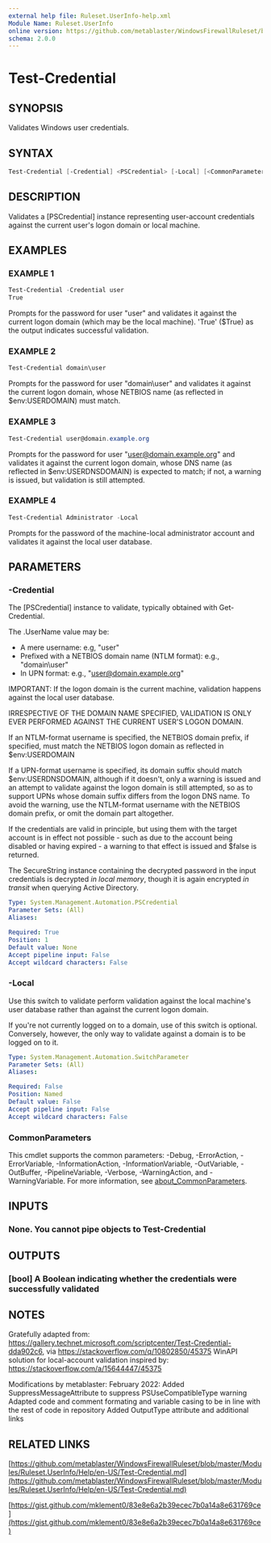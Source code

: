 ```yaml
---
external help file: Ruleset.UserInfo-help.xml
Module Name: Ruleset.UserInfo
online version: https://github.com/metablaster/WindowsFirewallRuleset/blob/master/Modules/Ruleset.UserInfo/Help/en-US/Test-Credential.md
schema: 2.0.0
---
```


# Test-Credential

## SYNOPSIS

Validates Windows user credentials.

## SYNTAX

```powershell
Test-Credential [-Credential] <PSCredential> [-Local] [<CommonParameters>]
```

## DESCRIPTION

Validates a \[PSCredential\] instance representing user-account credentials
against the current user's logon domain or local machine.

## EXAMPLES

### EXAMPLE 1

```powershell
Test-Credential -Credential user
True
```

Prompts for the password for user "user" and validates it against the current
logon domain (which may be the local machine).
'True' ($True) as the output
indicates successful validation.

### EXAMPLE 2

```powershell
Test-Credential domain\user
```

Prompts for the password for user "domain\user" and validates it against
the current logon domain, whose NETBIOS name (as reflected in $env:USERDOMAIN)
must match.

### EXAMPLE 3

```powershell
Test-Credential user@domain.example.org
```

Prompts for the password for user "user@domain.example.org" and validates it against
the current logon domain, whose DNS name (as reflected in $env:USERDNSDOMAIN)
is expected to match; if not, a warning is issued, but validation is still
attempted.

### EXAMPLE 4

```powershell
Test-Credential Administrator -Local
```

Prompts for the password of the machine-local administrator account and
validates it against the local user database.

## PARAMETERS

### -Credential

The \[PSCredential\] instance to validate, typically obtained with Get-Credential.

The .UserName value may be:

- A mere username: e.g, "user"
- Prefixed with a NETBIOS domain name (NTLM format): e.g., "domain\user"
- In UPN format: e.g., "user@domain.example.org"

IMPORTANT:
If the logon domain is the current machine, validation happens against the local user database.

IRRESPECTIVE OF THE DOMAIN NAME SPECIFIED, VALIDATION IS ONLY EVER PERFORMED
AGAINST THE CURRENT USER'S LOGON DOMAIN.

If an NTLM-format username is specified, the NETBIOS domain prefix, if specified,
must match the NETBIOS logon domain as reflected in $env:USERDOMAIN

If a UPN-format username is specified, its domain suffix should match $env:USERDNSDOMAIN,
although if it doesn't, only a warning is issued and an attempt to validate against the
logon domain is still attempted, so as to support UPNs whose domain suffix differs from
the logon DNS name.
To avoid the warning, use the NTLM-format username with the NETBIOS domain prefix,
or omit the domain part altogether.

If the credentials are valid in principle, but using them with the target account is
in effect not possible - such as due to the account being disabled or having expired -
a warning to that effect is issued and $false is returned.

The SecureString instance containing the decrypted password in the input credentials is
decrypted *in local memory*, though it is again encrypted *in transit* when querying
Active Directory.

```yaml
Type: System.Management.Automation.PSCredential
Parameter Sets: (All)
Aliases:

Required: True
Position: 1
Default value: None
Accept pipeline input: False
Accept wildcard characters: False
```

### -Local

Use this switch to validate perform validation against the local machine's
user database rather than against the current logon domain.

If you're not currently logged on to a domain, use of this switch is optional.
Conversely, however, the only way to validate against a domain is to be logged on to it.

```yaml
Type: System.Management.Automation.SwitchParameter
Parameter Sets: (All)
Aliases:

Required: False
Position: Named
Default value: False
Accept pipeline input: False
Accept wildcard characters: False
```

### CommonParameters

This cmdlet supports the common parameters: -Debug, -ErrorAction, -ErrorVariable, -InformationAction, -InformationVariable, -OutVariable, -OutBuffer, -PipelineVariable, -Verbose, -WarningAction, and -WarningVariable. For more information, see [about_CommonParameters](http://go.microsoft.com/fwlink/?LinkID=113216).

## INPUTS

### None. You cannot pipe objects to Test-Credential

## OUTPUTS

### [bool] A Boolean indicating whether the credentials were successfully validated

## NOTES

Gratefully adapted from:
https://gallery.technet.microsoft.com/scriptcenter/Test-Credential-dda902c6,
via https://stackoverflow.com/q/10802850/45375
WinAPI solution for local-account validation inspired by:
https://stackoverflow.com/a/15644447/45375

Modifications by metablaster:
February 2022:
Added SuppressMessageAttribute to suppress PSUseCompatibleType warning
Adapted code and comment formating and variable casing to be in line with the rest of code in repository
Added OutputType attribute and additional links

## RELATED LINKS

[https://github.com/metablaster/WindowsFirewallRuleset/blob/master/Modules/Ruleset.UserInfo/Help/en-US/Test-Credential.md](https://github.com/metablaster/WindowsFirewallRuleset/blob/master/Modules/Ruleset.UserInfo/Help/en-US/Test-Credential.md)

[https://gist.github.com/mklement0/83e8e6a2b39ecec7b0a14a8e631769ce](https://gist.github.com/mklement0/83e8e6a2b39ecec7b0a14a8e631769ce)
